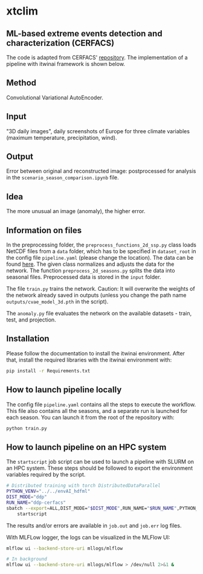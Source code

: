 # xtclim
## ML-based extreme events detection and characterization (CERFACS)

The code is adapted from CERFACS' [repository](https://github.com/cerfacs-globc/xtclim/tree/master).
The implementation of a pipeline with itwinai framework is shown below. 

## Method 
Convolutional Variational AutoEncoder.

## Input
"3D daily images", daily screenshots of Europe for three climate variables (maximum temperature, precipitation, wind).

## Output 
Error between original and reconstructed image: postprocessed for analysis in the `scenario_season_comparison.ipynb` file.

## Idea 
The more unusual an image (anomaly), the higher error.

## Information on files

In the preprocessing folder, the `preprocess_functions_2d_ssp.py` class loads NetCDF files from a `data` folder, which has to be specified in `dataset_root` in the config file `pipeline.yaml` (please change the location). The data can be found [here](https://b2drop.eudat.eu/s/rtAadDNYDWBkxjJ). The given class normalizes and adjusts the data for the network. The function `preprocess_2d_seasons.py` splits the data into seasonal files. Preprocessed data is stored in the `input` folder.

The file `train.py` trains the network. Caution: It will overwrite the weights of the network already saved in outputs (unless you change the path name `outputs/cvae_model_3d.pth` in the script).

The `anomaly.py` file evaluates the network on the available datasets - train, test, and projection.

## Installation

Please follow the documentation to install the itwinai environment.
After that, install the required libraries with the itwinai environment with:

```bash
pip install -r Requirements.txt
```

## How to launch pipeline locally

The config file `pipeline.yaml` contains all the steps to execute the workflow. 
This file also contains all the seasons, and a separate run is launched for each season.
You can launch it from the root of the repository with:

```bash
python train.py

```

## How to launch pipeline on an HPC system

The `startscript` job script can be used to launch a pipeline with SLURM on an HPC system.
These steps should be followed to export the environment variables required by the script.

```bash
# Distributed training with torch DistributedDataParallel
PYTHON_VENV="../../envAI_hdfml"
DIST_MODE="ddp"
RUN_NAME="ddp-cerfacs"
sbatch --export=ALL,DIST_MODE="$DIST_MODE",RUN_NAME="$RUN_NAME",PYTHON_VENV="$PYTHON_VENV" \
    startscript
```

The results and/or errors are available in `job.out` and `job.err` log files.

With MLFLow logger, the logs can be visualized in the MLFlow UI:

```bash
mlflow ui --backend-store-uri mllogs/mlflow

# In background
mlflow ui --backend-store-uri mllogs/mlflow > /dev/null 2>&1 &
```


